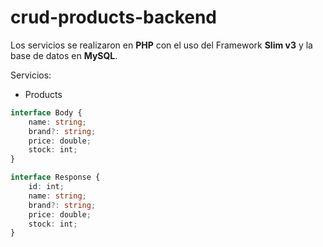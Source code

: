 # crud-products-backend

Los servicios se realizaron en **PHP** con el uso del Framework **Slim v3** y la base de datos en **MySQL**.

Servicios:
* Products
```TypeScript
interface Body {
    name: string;
    brand?: string;
    price: double;
    stock: int;
}
```
```TypeScript
interface Response {
    id: int;
    name: string;
    brand?: string;
    price: double;
    stock: int;
}
```